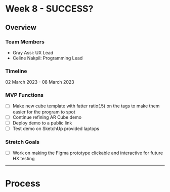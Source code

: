 # Week 8 - SUCCESS?

## Overview

### Team Members

- Gray Assi: UX Lead
- Celine Nakpil: Programming Lead

### Timeline

02 March 2023 - 08 March 2023

### MVP Functions
- [ ] Make new cube template with fatter ratio(.5) on the tags to make them easier for the program to spot
- [ ] Continue refining AR Cube demo
- [ ] Deploy demo to a public link
- [ ] Test demo on SketchUp provided laptops

### Stretch Goals
- [ ] Work on making the Figma prototype clickable and interactive for future HX testing

---

# Process

